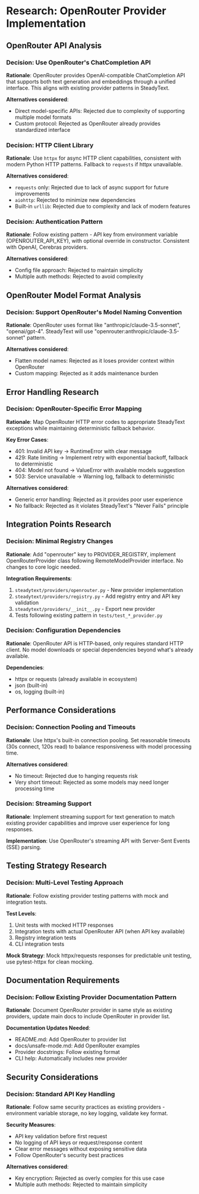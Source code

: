 # Research: OpenRouter Provider Implementation

## OpenRouter API Analysis

### Decision: Use OpenRouter's ChatCompletion API
**Rationale**: OpenRouter provides OpenAI-compatible ChatCompletion API that supports both text generation and embeddings through a unified interface. This aligns with existing provider patterns in SteadyText.

**Alternatives considered**:
- Direct model-specific APIs: Rejected due to complexity of supporting multiple model formats
- Custom protocol: Rejected as OpenRouter already provides standardized interface

### Decision: HTTP Client Library
**Rationale**: Use `httpx` for async HTTP client capabilities, consistent with modern Python HTTP patterns. Fallback to `requests` if httpx unavailable.

**Alternatives considered**:
- `requests` only: Rejected due to lack of async support for future improvements
- `aiohttp`: Rejected to minimize new dependencies
- Built-in `urllib`: Rejected due to complexity and lack of modern features

### Decision: Authentication Pattern
**Rationale**: Follow existing pattern - API key from environment variable (OPENROUTER_API_KEY), with optional override in constructor. Consistent with OpenAI, Cerebras providers.

**Alternatives considered**:
- Config file approach: Rejected to maintain simplicity
- Multiple auth methods: Rejected to avoid complexity

## OpenRouter Model Format Analysis

### Decision: Support OpenRouter's Model Naming Convention
**Rationale**: OpenRouter uses format like "anthropic/claude-3.5-sonnet", "openai/gpt-4". SteadyText will use "openrouter:anthropic/claude-3.5-sonnet" pattern.

**Alternatives considered**:
- Flatten model names: Rejected as it loses provider context within OpenRouter
- Custom mapping: Rejected as it adds maintenance burden

## Error Handling Research

### Decision: OpenRouter-Specific Error Mapping
**Rationale**: Map OpenRouter HTTP error codes to appropriate SteadyText exceptions while maintaining deterministic fallback behavior.

**Key Error Cases**:
- 401: Invalid API key → RuntimeError with clear message
- 429: Rate limiting → Implement retry with exponential backoff, fallback to deterministic
- 404: Model not found → ValueError with available models suggestion
- 503: Service unavailable → Warning log, fallback to deterministic

**Alternatives considered**:
- Generic error handling: Rejected as it provides poor user experience
- No fallback: Rejected as it violates SteadyText's "Never Fails" principle

## Integration Points Research

### Decision: Minimal Registry Changes
**Rationale**: Add "openrouter" key to PROVIDER_REGISTRY, implement OpenRouterProvider class following RemoteModelProvider interface. No changes to core logic needed.

**Integration Requirements**:
1. `steadytext/providers/openrouter.py` - New provider implementation
2. `steadytext/providers/registry.py` - Add registry entry and API key validation
3. `steadytext/providers/__init__.py` - Export new provider
4. Tests following existing pattern in `tests/test_*_provider.py`

### Decision: Configuration Dependencies
**Rationale**: OpenRouter API is HTTP-based, only requires standard HTTP client. No model downloads or special dependencies beyond what's already available.

**Dependencies**:
- httpx or requests (already available in ecosystem)
- json (built-in)
- os, logging (built-in)

## Performance Considerations

### Decision: Connection Pooling and Timeouts
**Rationale**: Use httpx's built-in connection pooling. Set reasonable timeouts (30s connect, 120s read) to balance responsiveness with model processing time.

**Alternatives considered**:
- No timeout: Rejected due to hanging requests risk
- Very short timeout: Rejected as some models may need longer processing time

### Decision: Streaming Support
**Rationale**: Implement streaming support for text generation to match existing provider capabilities and improve user experience for long responses.

**Implementation**: Use OpenRouter's streaming API with Server-Sent Events (SSE) parsing.

## Testing Strategy Research

### Decision: Multi-Level Testing Approach
**Rationale**: Follow existing provider testing patterns with mock and integration tests.

**Test Levels**:
1. Unit tests with mocked HTTP responses
2. Integration tests with actual OpenRouter API (when API key available)
3. Registry integration tests
4. CLI integration tests

**Mock Strategy**: Mock httpx/requests responses for predictable unit testing, use pytest-httpx for clean mocking.

## Documentation Requirements

### Decision: Follow Existing Provider Documentation Pattern
**Rationale**: Document OpenRouter provider in same style as existing providers, update main docs to include OpenRouter in provider list.

**Documentation Updates Needed**:
- README.md: Add OpenRouter to provider list
- docs/unsafe-mode.md: Add OpenRouter examples
- Provider docstrings: Follow existing format
- CLI help: Automatically includes new provider

## Security Considerations

### Decision: Standard API Key Handling
**Rationale**: Follow same security practices as existing providers - environment variable storage, no key logging, validate key format.

**Security Measures**:
- API key validation before first request
- No logging of API keys or request/response content
- Clear error messages without exposing sensitive data
- Follow OpenRouter's security best practices

**Alternatives considered**:
- Key encryption: Rejected as overly complex for this use case
- Multiple auth methods: Rejected to maintain simplicity